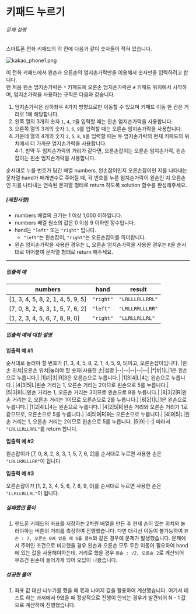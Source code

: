 # 키패드 누르기
###### 문제 설명

스마트폰 전화 키패드의 각 칸에 다음과 같이 숫자들이 적혀 있습니다.

![kakao_phone1.png](https://grepp-programmers.s3.ap-northeast-2.amazonaws.com/files/production/4b69a271-5f4a-4bf4-9ebf-6ebed5a02d8d/kakao_phone1.png)

이 전화 키패드에서 왼손과 오른손의 엄지손가락만을 이용해서 숫자만을 입력하려고 합니다.  
맨 처음 왼손 엄지손가락은  `*`  키패드에 오른손 엄지손가락은  `#`  키패드 위치에서 시작하며, 엄지손가락을 사용하는 규칙은 다음과 같습니다.

1.  엄지손가락은 상하좌우 4가지 방향으로만 이동할 수 있으며 키패드 이동 한 칸은 거리로 1에 해당합니다.
2.  왼쪽 열의 3개의 숫자  `1`,  `4`,  `7`을 입력할 때는 왼손 엄지손가락을 사용합니다.
3.  오른쪽 열의 3개의 숫자  `3`,  `6`,  `9`를 입력할 때는 오른손 엄지손가락을 사용합니다.
4.  가운데 열의 4개의 숫자  `2`,  `5`,  `8`,  `0`을 입력할 때는 두 엄지손가락의 현재 키패드의 위치에서 더 가까운 엄지손가락을 사용합니다.  
    4-1. 만약 두 엄지손가락의 거리가 같다면, 오른손잡이는 오른손 엄지손가락, 왼손잡이는 왼손 엄지손가락을 사용합니다.

순서대로 누를 번호가 담긴 배열 numbers, 왼손잡이인지 오른손잡이인 지를 나타내는 문자열 hand가 매개변수로 주어질 때, 각 번호를 누른 엄지손가락이 왼손인 지 오른손인 지를 나타내는 연속된 문자열 형태로 return 하도록 solution 함수를 완성해주세요.

##### **[제한사항]**

-   numbers 배열의 크기는 1 이상 1,000 이하입니다.
-   numbers 배열 원소의 값은 0 이상 9 이하인 정수입니다.
-   hand는  `"left"`  또는  `"right"`  입니다.
    -   `"left"`는 왼손잡이,  `"right"`는 오른손잡이를 의미합니다.
-   왼손 엄지손가락을 사용한 경우는  `L`, 오른손 엄지손가락을 사용한 경우는  `R`을 순서대로 이어붙여 문자열 형태로 return 해주세요.

----------

##### **입출력 예**
|numbers|hand|result|
|--|--|--|
|[1, 3, 4, 5, 8, 2, 1, 4, 5, 9, 5]|`"right"`|`"LRLLLRLLRRL"`|
|[7, 0, 8, 2, 8, 3, 1, 5, 7, 6, 2]|`"left"`|`"LRLLRRLLLRR"`|
|[1, 2, 3, 4, 5, 6, 7, 8, 9, 0]|`"right"`|`"LLRLLRLLRL"`|

##### **입출력 예에 대한 설명**

**입출력 예 #1**

순서대로 눌러야 할 번호가 [1, 3, 4, 5, 8, 2, 1, 4, 5, 9, 5]이고, 오른손잡이입니다.
|왼손 위치|오른손 위치|눌러야 할 숫자|사용한 손|설명
|--|--|--|--|--|
|*|#|1|L|1은 왼손으로 누릅니다.|
|1|#||3||R|3은 오른손으로 누릅니다.|
|1|3|4|L|4는 왼손으로 누릅니다.|
|4|3|5|L|왼손 거리는 1, 오른손 거리는 2이므로 왼손으로 5를 누릅니다.|
|5|3|8|L|왼손 거리는 1, 오른손 거리는 3이므로 왼손으로 8을 누릅니다.|
|8|3|2|R|왼손 거리는 2, 오른손 거리는 1이므로 오른손으로 2를 누릅니다.|
|8|2|1|L|1은 왼손으로 누릅니다.|
|1|2|4|L|4는 왼손으로 누릅니다.|
|4|2|5|R|왼손 거리와 오른손 거리가 1로 같으므로, 오른손으로 5를 누릅니다.|
|4|5|9|R|9는 오른손으로 누릅니다.|
|4|9|5|L|왼손 거리는 1, 오른손 거리는 2이므로 왼손으로 5를 누릅니다.
|5|9|-|-||
따라서  `"LRLLLRLLRRL"`를 return 합니다.

**입출력 예 #2**

왼손잡이가 [7, 0, 8, 2, 8, 3, 1, 5, 7, 6, 2]를 순서대로 누르면 사용한 손은  `"LRLLRRLLLRR"`이 됩니다.

**입출력 예 #3**

오른손잡이가 [1, 2, 3, 4, 5, 6, 7, 8, 9, 0]를 순서대로 누르면 사용한 손은  `"LLRLLRLLRL"`이 됩니다.

##### 실패했던 풀이
1. 핸드폰 키패드의 좌표를 저장하는 2차원 배열을 만든 후 현재 손이 있는 위치와 눌러야하는 버튼의 거리를 측정하여 진행했습니다. 다만 대각선 이동이 불가능하여 `왼손 : 7, 오른손 0에 있을 때 5를 클릭`와 같은 경우에 문제가 발생했습니다. 문제에서 주어인 조건으로 비교했을 경우 왼손과 오른손 모두 두칸 이동이 필요하여 hand에 있는 값을 사용해야하는데, 거리로 했을 경우 `왼손 : √2, 오른손 2`로 계산되어 무조건 왼손이 들어가게 되어 오답이 나왔습니다.

##### 성공한 풀이
1. 좌표 값 대신 나누기를 했을 때 몫과 나머지 값을 활용하여 계산했습니다. 여기서 테스트 하는 과저에서 9였을 때 정상적으로 진행이 안되는 경우가 발견되어 N - 1 값으로 계산하여 진행했습니다.